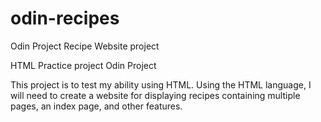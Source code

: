 # odin-recipes
Odin Project Recipe Website project

HTML Practice project Odin Project

This project is to test my ability using HTML. 
Using the HTML language, I will need to create a website for displaying recipes
containing multiple pages, an index page, and other features.